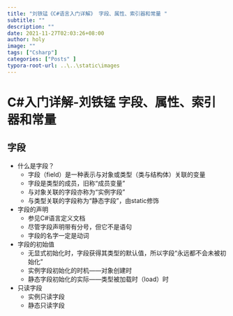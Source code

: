 ```yaml
---
title: "刘铁锰《C#语言入门详解》 字段、属性、索引器和常量 "
subtitle: ""
description: ""
date: 2021-11-27T02:03:26+08:00
author: holy
image: ""
tags: ["Csharp"]
categories: ["Posts" ]
typora-root-url: ..\..\static\images
---
```


# C#入门详解-刘铁锰  字段、属性、索引器和常量 

## 字段

- 什么是字段？
  - 字段（field）是一种表示与对象或类型（类与结构体）关联的变量
  - 字段是类型的成员，旧称“成员变量”
  - 与对象关联的字段亦称为“实例字段”
  - 与类型关联的字段称为“静态字段”，由static修饰
- 字段的声明
  - 参见C#语言定义文档
  - 尽管字段声明带有分号，但它不是语句
  - 字段的名字一定是动词
- 字段的初始值
  - 无显式初始化时，字段获得其类型的默认值，所以字段“永远都不会未被初始化”
  - 实例字段初始化的时机——对象创建时
  - 静态字段初始化的实际——类型被加载时（load）时
- 只读字段
  - 实例只读字段
  - 静态只读字段

